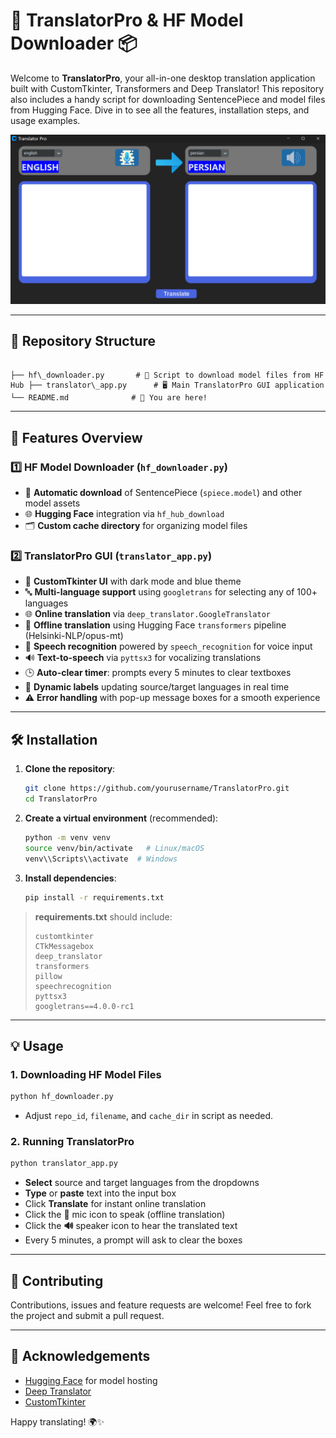 # 🎉 TranslatorPro & HF Model Downloader 📦

Welcome to **TranslatorPro**, your all-in-one desktop translation application built with CustomTkinter, Transformers and Deep Translator! This repository also includes a handy script for downloading SentencePiece and model files from Hugging Face. Dive in to see all the features, installation steps, and usage examples.

![Demo Application](screenshot.png)

---

## 📁 Repository Structure

```

├── hf\_downloader.py       # 🎯 Script to download model files from HF Hub ├── translator\_app.py      # 🖥️ Main TranslatorPro GUI application └── README.md              # 📖 You are here!

````

---

## 🚀 Features Overview

### 1️⃣ HF Model Downloader (`hf_downloader.py`)

- 🔄 **Automatic download** of SentencePiece (`spiece.model`) and other model assets
- 🌐 **Hugging Face** integration via `hf_hub_download`
- 🗂️ **Custom cache directory** for organizing model files

### 2️⃣ TranslatorPro GUI (`translator_app.py`)

- 🎨 **CustomTkinter UI** with dark mode and blue theme
- 🔤 **Multi-language support** using `googletrans` for selecting any of 100+ languages
- 🌐 **Online translation** via `deep_translator.GoogleTranslator`
- 🤖 **Offline translation** using Hugging Face `transformers` pipeline (Helsinki-NLP/opus-mt)
- 🎤 **Speech recognition** powered by `speech_recognition` for voice input
- 🔊 **Text-to-speech** via `pyttsx3` for vocalizing translations
- 🕒 **Auto-clear timer**: prompts every 5 minutes to clear textboxes
- 🔄 **Dynamic labels** updating source/target languages in real time
- ⚠️ **Error handling** with pop-up message boxes for a smooth experience

---

## 🛠️ Installation

1. **Clone the repository**:
   ```bash
   git clone https://github.com/yourusername/TranslatorPro.git
   cd TranslatorPro
   ```

2. **Create a virtual environment** (recommended):

   ```bash
   python -m venv venv
   source venv/bin/activate   # Linux/macOS
   venv\\Scripts\\activate  # Windows
   ```

3. **Install dependencies**:

   ```bash
   pip install -r requirements.txt
   ```

> **requirements.txt** should include:
>
> ```text
> customtkinter
> CTkMessagebox
> deep_translator
> transformers
> pillow
> speechrecognition
> pyttsx3
> googletrans==4.0.0-rc1
> ```

---

## 💡 Usage

### 1. Downloading HF Model Files

```bash
python hf_downloader.py
```

- Adjust `repo_id`, `filename`, and `cache_dir` in script as needed.

### 2. Running TranslatorPro

```bash
python translator_app.py
```

- **Select** source and target languages from the dropdowns
- **Type** or **paste** text into the input box
- Click **Translate** for instant online translation
- Click the **🎤** mic icon to speak (offline translation)
- Click the **🔊** speaker icon to hear the translated text
- Every 5 minutes, a prompt will ask to clear the boxes

---

## 🤝 Contributing

Contributions, issues and feature requests are welcome! Feel free to fork the project and submit a pull request.

---

## 🙏 Acknowledgements

- [Hugging Face](https://huggingface.co/) for model hosting
- [Deep Translator](https://github.com/nidhaloff/deep-translator)
- [CustomTkinter](https://github.com/TomSchimansky/CustomTkinter)

Happy translating! 🌍✨

```
```
